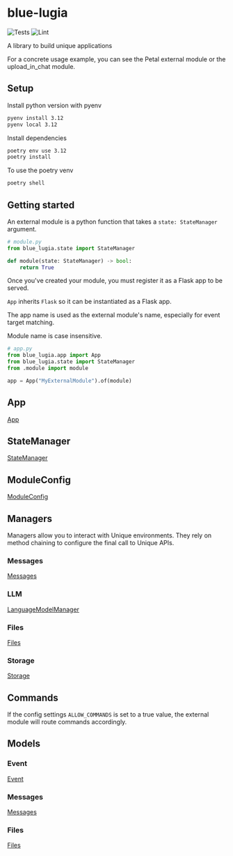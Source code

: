 # blue-lugia

![Tests](https://github.com/soootaleb/blue-lugia/actions/workflows/test.yaml/badge.svg)
![Lint](https://github.com/soootaleb/blue-lugia/actions/workflows/lint.yaml/badge.svg)

A library to build unique applications

For a concrete usage example, you can see the Petal external module or the upload_in_chat module.

## Setup

Install python version with pyenv
```bash
pyenv install 3.12
pyenv local 3.12

```

Install dependencies
```bash
poetry env use 3.12
poetry install
```

To use the poetry venv
```bash
poetry shell
```

## Getting started

An external module is a python function that takes a `state: StateManager` argument.

```python
# module.py
from blue_lugia.state import StateManager

def module(state: StateManager) -> bool:
    return True
```

Once you've created your module, you must register it as a Flask app to be served.

`App` inherits `Flask` so it can be instantiated as a Flask app.

The app name is used as the external module's name, especially for event target matching.

Module name is case insensitive.

```python
# app.py
from blue_lugia.app import App
from blue_lugia.state import StateManager
from .module import module

app = App("MyExternalModule").of(module)
```

## App

[App](./doc/app.md)

## StateManager

[StateManager](./doc/state_manager.md)

## ModuleConfig

[ModuleConfig](./doc/module_config.md)

## Managers

Managers allow you to interact with Unique environments.
They rely on method chaining to configure the final call to Unique APIs.

### Messages

[Messages](./doc/managers/messages.md)

### LLM

[LanguageModelManager](./doc/managers/llm.md)

### Files

[Files](./doc/managers/files.md)

### Storage

[Storage](./doc/managers/storage.md)

## Commands

If the config settings `ALLOW_COMMANDS` is set to a true value, the external module will route commands accordingly.

## Models

### Event

[Event](./doc/models/event.md)

### Messages

[Messages](./doc/models/messages.md)

### Files

[Files](./doc/models/files.md)
